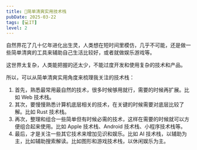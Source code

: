 ```yaml
---
title: 🥚简单清爽实用技术栈
pubDate: 2025-03-22
tags: [💻IT]
level: 2
---
```


自然界花了几十亿年进化出生灵，人类想在短时间里模仿，几乎不可能，还是做一些简单清爽的工具来辅助自己生活比较好，或者就做娱乐游戏等。

这世界太复杂，人类能把握的还太少，不能过度开发和使用复杂的技术和产品。

所以，可以从简单清爽实用角度来梳理我关注的技术栈：

1. 首先，熟悉最常用最自然的技术，很多时候够用就行，需要的时候再扩展。比如 Web 技术栈。
2. 其次，要慢慢熟悉计算机底层相关的技术，在关键的时候需要对底层比较了解。比如 Rust 技术栈。
3. 再次，整理和组合一些简单但有时候必需的技术，这样在需要的时候就可以方便组合起来使用。比如 Apple 技术栈、Android 技术栈、小程序技术栈等。
4. 最后，才是关注一些其它技术来增加见识和娱乐。比如 AI 技术栈，以辅助为主，比如辅助搜索解读。比如图形和游戏技术栈，以休闲娱乐为主。
